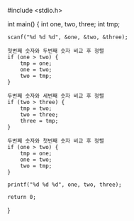 #include <stdio.h>

int main() {
    int one, two, three;
    int tmp;

    scanf("%d %d %d", &one, &two, &three);

    첫번째 숫자와 두번째 숫자 비교 후 정렬
    if (one > two) {
        tmp = one;
        one = two;
        two = tmp;
    }

    두번째 숫자와 세번째 숫자 비교 후 정렬
    if (two > three) {
        tmp = two;
        two = three;
        three = tmp;
    }

    두번째 숫자와 첫번째 숫자 비교 후 정렬
    if (one > two) {
        tmp = one;
        one = two;
        two = tmp;
    }
    
    printf("%d %d %d", one, two, three);

    return 0;
}
